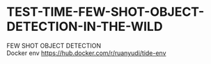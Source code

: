 # TEST-TIME-FEW-SHOT-OBJECT-DETECTION-IN-THE-WILD
FEW SHOT OBJECT DETECTION  
Docker env https://hub.docker.com/r/ruanyudi/tide-env
